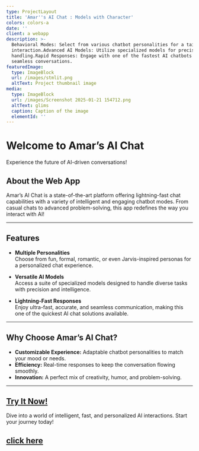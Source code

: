 ```yaml
---
type: ProjectLayout
title: 'Amar''s AI Chat : Models with Character'
colors: colors-a
date: ''
client: a webapp
description: >-
  Behavioral Modes: Select from various chatbot personalities for a tailored
  interaction.Advanced AI Models: Utilize specialized models for precise task
  handling.Rapid Responses: Engage with one of the fastest AI chatbots for
  seamless conversations.
featuredImage:
  type: ImageBlock
  url: /images/stmlit.png
  altText: Project thumbnail image
media:
  type: ImageBlock
  url: /images/Screenshot 2025-01-21 154712.png
  altText: glims
  caption: Caption of the image
  elementId: ''
---
```

# Welcome to Amar’s AI Chat

Experience the future of AI-driven conversations!

## About the Web App

Amar’s AI Chat is a state-of-the-art platform offering lightning-fast chat capabilities with a variety of intelligent and engaging chatbot modes. From casual chats to advanced problem-solving, this app redefines the way you interact with AI!

***

## Features

*   **Multiple Personalities**\
    Choose from fun, formal, romantic, or even Jarvis-inspired personas for a personalized chat experience.

*   **Versatile AI Models**\
    Access a suite of specialized models designed to handle diverse tasks with precision and intelligence.

*   **Lightning-Fast Responses**\
    Enjoy ultra-fast, accurate, and seamless communication, making this one of the quickest AI chat solutions available.

***

## Why Choose Amar’s AI Chat?

*   **Customizable Experience:** Adaptable chatbot personalities to match your mood or needs.
*   **Efficiency:** Real-time responses to keep the conversation flowing smoothly.
*   **Innovation:** A perfect mix of creativity, humor, and problem-solving.

***

## [Try It Now!](https://amareshai.streamlit.app/)

Dive into a world of intelligent, fast, and personalized AI interactions. Start your journey today!

## [ click here](https://amareshai.streamlit.app/)

